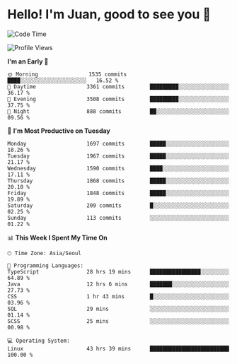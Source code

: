 # Hello! I'm Juan, good to see you 👋

<!--
**Y-k-Y/Y-k-Y** is a ✨ _special_ ✨ repository because its `README.md` (this file) appears on your GitHub profile.

Here are some ideas to get you started:

- 🔭 I’m currently working on ...
- 🌱 I’m currently learning ...
- 👯 I’m looking to collaborate on ...
- 🤔 I’m looking for help with ...
- 💬 Ask me about ...
- 📫 How to reach me: ...
- 😄 Pronouns: ...
- ⚡ Fun fact: ...
-->
<!--
![Profile views](https://gpvc.arturio.dev/Y-k-Y)

[![Omid Nikrah StackOverflow](https://github-readme-stackoverflow.vercel.app/?userID=9517076)](https://stackoverflow.com/users/9517076/i-have-10-fingers)
-->

<!--START_SECTION:waka-->
![Code Time](http://img.shields.io/badge/Code%20Time-1%2C372%20hrs%2048%20mins-blue)

![Profile Views](http://img.shields.io/badge/Profile%20Views-0-blue)

**I'm an Early 🐤** 

```text
🌞 Morning                1535 commits        ████░░░░░░░░░░░░░░░░░░░░░   16.52 % 
🌆 Daytime                3361 commits        █████████░░░░░░░░░░░░░░░░   36.17 % 
🌃 Evening                3508 commits        █████████░░░░░░░░░░░░░░░░   37.75 % 
🌙 Night                  888 commits         ██░░░░░░░░░░░░░░░░░░░░░░░   09.56 % 
```
📅 **I'm Most Productive on Tuesday** 

```text
Monday                   1697 commits        █████░░░░░░░░░░░░░░░░░░░░   18.26 % 
Tuesday                  1967 commits        █████░░░░░░░░░░░░░░░░░░░░   21.17 % 
Wednesday                1590 commits        ████░░░░░░░░░░░░░░░░░░░░░   17.11 % 
Thursday                 1868 commits        █████░░░░░░░░░░░░░░░░░░░░   20.10 % 
Friday                   1848 commits        █████░░░░░░░░░░░░░░░░░░░░   19.89 % 
Saturday                 209 commits         █░░░░░░░░░░░░░░░░░░░░░░░░   02.25 % 
Sunday                   113 commits         ░░░░░░░░░░░░░░░░░░░░░░░░░   01.22 % 
```


📊 **This Week I Spent My Time On** 

```text
🕑︎ Time Zone: Asia/Seoul

💬 Programming Languages: 
TypeScript               28 hrs 19 mins      ████████████████░░░░░░░░░   64.89 % 
Java                     12 hrs 6 mins       ███████░░░░░░░░░░░░░░░░░░   27.73 % 
CSS                      1 hr 43 mins        █░░░░░░░░░░░░░░░░░░░░░░░░   03.96 % 
SQL                      29 mins             ░░░░░░░░░░░░░░░░░░░░░░░░░   01.14 % 
SCSS                     25 mins             ░░░░░░░░░░░░░░░░░░░░░░░░░   00.98 % 

💻 Operating System: 
Linux                    43 hrs 39 mins      █████████████████████████   100.00 % 
```


<!--END_SECTION:waka-->
